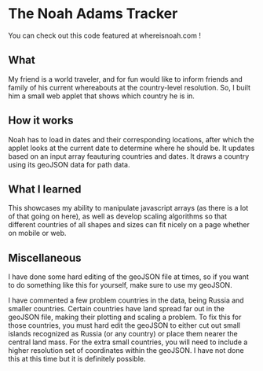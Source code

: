 # The Noah Adams Tracker

You can check out this code featured at whereisnoah.com ! 

## What

My friend is a world traveler, and for fun would like to inform friends and family of his current whereabouts at the country-level resolution. So, I built him a small web applet that shows which country he is in. 

## How it works

Noah has to load in dates and their corresponding locations, after which the applet looks at the current date to determine where he should be. It updates based on an input array feauturing countries and dates. It draws a country using its geoJSON data for path data. 

## What I learned

This showcases my ability to manipulate javascript arrays (as there is a lot of that going on here), as well as develop scaling algorithms so that different countries of all shapes and sizes can fit nicely on a page whether on mobile or web. 

## Miscellaneous

I have done some hard editing of the geoJSON file at times, so if you want to do something like this for yourself, make sure to use my geoJSON. 

I have commented a few problem countries in the data, being Russia and smaller countries. Certain countries have land spread far out in the geoJSON file, making their plotting and scaling a problem. To fix this for those countries, you must hard edit the geoJSON to either cut out small islands recognized as Russia (or any country) or place them nearer the central land mass. For the extra small countries, you will need to include a higher resolution set of coordinates within the geoJSON. I have not done this at this time but it is definitely possible.


